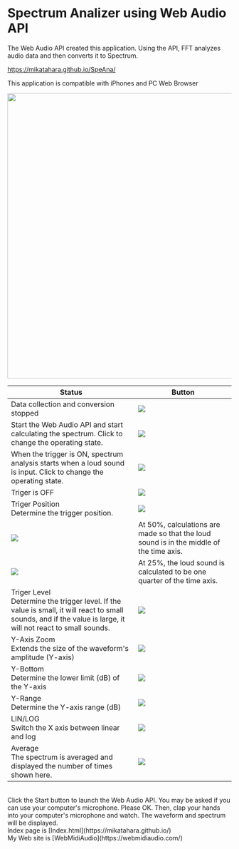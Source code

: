 # Spectrum Analizer using Web Audio API

The Web Audio API created this application. Using the API, FFT analyzes audio data and then converts it to Spectrum.

https://mikatahara.github.io/SpeAna/

This application is compatible with iPhones and PC Web Browser
<br>

<img src="https://www.webmidiaudio.com/jpeg/IMG_4807.png" height="640">

|Status|Button|
|--|--|
|Data collection and conversion stopped|<img src="https://www.webmidiaudio.com/jpeg/speana/start2.jpg">|
|Start the Web Audio API and start calculating the spectrum. Click to change the operating state.|<img src="https://www.webmidiaudio.com/jpeg/speana/start3.jpg">|
| When the trigger is ON, spectrum analysis starts when a loud sound is input. Click to change the operating state.|<img src="https://www.webmidiaudio.com/jpeg/speana/trigger2.jpg">|
| Triger is OFF | <img src="https://www.webmidiaudio.com/jpeg/speana/trigger3.jpg">|
|Triger Position<br>Determine the trigger position.|<img src="https://www.webmidiaudio.com/jpeg/speana/position.jpg">|
|<img src="https://www.webmidiaudio.com/jpeg/speana/pos50.jpg">|At 50%, calculations are made so that the loud sound is in the middle of the time axis.|
|<img src="https://www.webmidiaudio.com/jpeg/speana/pos25.jpg">|At 25%, the loud sound is calculated to be one quarter of the time axis.|
|Triger Level<br>Determine the trigger level. If the value is small, it will react to small sounds, and if the value is large, it will not react to small sounds.|<img src="https://www.webmidiaudio.com/jpeg/speana/level.jpg">|
|Y-Axis Zoom<br>Extends the size of the waveform's amplitude (Y-axis)|<img src="https://www.webmidiaudio.com/jpeg/speana/yzoom.jpg">|
|Y-Bottom<br>Determine the lower limit (dB) of the Y-axis|<img src="https://www.webmidiaudio.com/jpeg/speana/ybottom.jpg">|
|Y-Range<br>Determine the Y-axis range (dB)|<img src="https://www.webmidiaudio.com/jpeg/speana/yrange.jpg">|
|LIN/LOG<br>Switch the X axis between linear and log|<img src="https://www.webmidiaudio.com/jpeg/speana/xaxis.jpg">|
|Average<br>The spectrum is averaged and displayed the number of times shown here.|<img src="https://www.webmidiaudio.com/jpeg/speana/average.jpg">|
<br>
Click the Start button to launch the Web Audio API. You may be asked if you can use your computer's microphone. Please OK. Then, clap your hands into your computer's microphone and watch. The waveform and spectrum will be displayed.
<br>
Index page is [Index.html](https://mikatahara.github.io/)<br>
My Web site is [WebMidiAudio](https://webmidiaudio.com/)<br>

